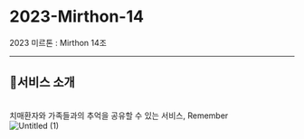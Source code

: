 # 2023-Mirthon-14
2023 미르톤 : Mirthon 14조
<hr/>

## 🪻서비스 소개 
<br>치매환자와 가족들과의 추억을 공유할 수 있는 서비스, Remember</br>
![Untitled (1)](https://github.com/2023-Ganzithon/Team14/assets/127743683/f66c6e0b-c0a6-491d-83e9-d71732dc3229)
